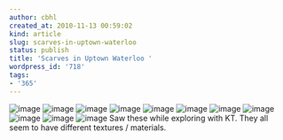 ```yaml
---
author: cbhl
created_at: 2010-11-13 00:59:02
kind: article
slug: scarves-in-uptown-waterloo
status: publish
title: 'Scarves in Uptown Waterloo '
wordpress_id: '718'
tags:
- '365'
---
```


![image](http://blog.azuresky.ca/blog/wp-content/uploads/2010/11/wpid-IMG_20101112_161338.jpg)
![image](http://blog.azuresky.ca/blog/wp-content/uploads/2010/11/wpid-IMG_20101112_161357.jpg)
![image](http://blog.azuresky.ca/blog/wp-content/uploads/2010/11/wpid-IMG_20101112_165002.jpg)
![image](http://blog.azuresky.ca/blog/wp-content/uploads/2010/11/wpid-IMG_20101112_165015.jpg)
![image](http://blog.azuresky.ca/blog/wp-content/uploads/2010/11/wpid-IMG_20101112_165023.jpg)
![image](http://blog.azuresky.ca/blog/wp-content/uploads/2010/11/wpid-IMG_20101112_165100.jpg)
![image](http://blog.azuresky.ca/blog/wp-content/uploads/2010/11/wpid-IMG_20101112_165114.jpg)
![image](http://blog.azuresky.ca/blog/wp-content/uploads/2010/11/wpid-IMG_20101112_165159.jpg)
![image](http://blog.azuresky.ca/blog/wp-content/uploads/2010/11/wpid-IMG_20101112_165105.jpg)
![image](http://blog.azuresky.ca/blog/wp-content/uploads/2010/11/wpid-IMG_20101112_165237.jpg)
![image](http://blog.azuresky.ca/blog/wp-content/uploads/2010/11/wpid-IMG_20101112_165400.jpg)
Saw these while exploring with KT. They all seem to have different
textures / materials.
